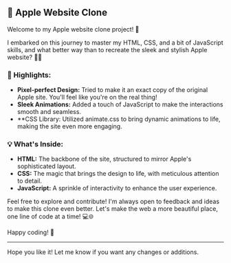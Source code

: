 ## 🍏 Apple Website Clone

Welcome to my Apple website clone project! 🎉

I embarked on this journey to master my HTML, CSS, and a bit of JavaScript skills, and what better way than to recreate the sleek and stylish Apple website? 🍎✨

### 🌟 Highlights:
- **Pixel-perfect Design:** Tried to make it an exact copy of the original Apple site. You'll feel like you're on the real thing!
- **Sleek Animations:** Added a touch of JavaScript to make the interactions smooth and seamless.
- **CSS Library: Utilized animate.css to bring dynamic animations to life, making the site even more engaging.

### 💡 What's Inside:
- **HTML:** The backbone of the site, structured to mirror Apple's sophisticated layout.
- **CSS:** The magic that brings the design to life, with meticulous attention to detail.
- **JavaScript:** A sprinkle of interactivity to enhance the user experience.

Feel free to explore and contribute! I'm always open to feedback and ideas to make this clone even better. Let's make the web a more beautiful place, one line of code at a time! 💻🌐

Happy coding! 🚀

---

Hope you like it! Let me know if you want any changes or additions.
